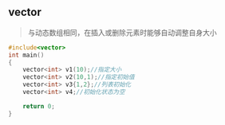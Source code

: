 ## vector
> 与动态数组相同，在插入或删除元素时能够自动调整自身大小
```cpp  
#include<vector>
int main()
{
    vector<int> v1(10);//指定大小 
    vector<int> v2(10,1);//指定初始值
    vector<int> v3{1,2};//列表初始化
    vector<int> v4;//初始化状态为空

    return 0;
}
```
